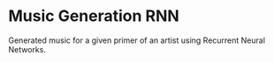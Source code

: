 # Music Generation RNN

Generated music for a given primer of an artist using Recurrent Neural Networks. 
